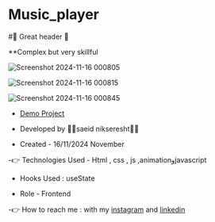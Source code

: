 # Music_player

#🤞 Great header 🤞

**Complex but very skillful
 
![Screenshot 2024-11-16 000805](https://github.com/user-attachments/assets/ee340fbe-20cd-4077-9342-e40c59bf2261)


![Screenshot 2024-11-16 000815](https://github.com/user-attachments/assets/9bd77da1-aad2-4755-bd17-eaa95ad492e1)



![Screenshot 2024-11-16 000845](https://github.com/user-attachments/assets/7556e11a-b28b-47a5-9b01-1d9cb06354a3)


                                                                                                                
- [Demo Project](https://saeidnikseresht.github.io/Music_player/)

- Developed by 👨‍💻saeid nikseresht👨‍💻

- Created - 16/11/2024 November

-👉 Technologies Used - Html , css , js ,animationوjavascript

- Hooks Used : useState 

- Role - Frontend

-👉 How to reach me : with my [instagram](https://www.instagram.com/saeid_good_nature) and [linkedin](https://www.linkedin.com/in/saeidnikseresht)


